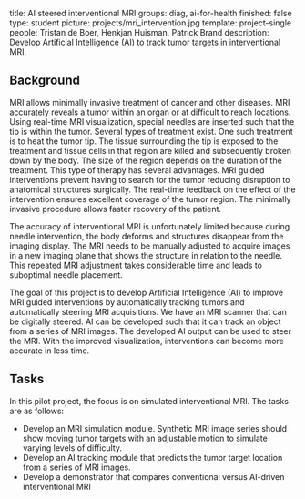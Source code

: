title: AI steered interventional MRI
groups: diag, ai-for-health
finished: false
type: student
picture: projects/mri_intervention.jpg
template: project-single
people: Tristan de Boer, Henkjan Huisman, Patrick Brand
description: Develop Artificial Intelligence (AI) to track tumor targets in interventional MRI.

## Background

MRI allows minimally invasive treatment of cancer and other diseases. MRI accurately reveals a tumor within an organ or at difficult to reach locations. Using real-time MRI visualization, special needles are inserted such that the tip is within the tumor. Several types of treatment exist. One such treatment is to heat the tumor tip. The tissue surrounding the tip is exposed to the treatment and tissue cells in that region are killed and subsequently broken down by the body. The size of the region depends on the duration of the treatment. This type of therapy has several advantages. MRI guided interventions prevent having to search for the tumor reducing disruption to anatomical structures surgically. The real-time feedback on the effect of the intervention ensures excellent coverage of the tumor region. The minimally invasive procedure allows faster recovery of the patient.

The accuracy of interventional MRI is unfortunately limited because during needle intervention, the body deforms and structures disappear from the imaging display. The MRI needs to be manually adjusted to acquire images in a new imaging plane that shows the structure in relation to the needle. This repeated MRI adjustment takes considerable time and leads to suboptimal needle placement.

The goal of this project is to develop Artificial Intelligence (AI) to improve MRI guided interventions by automatically tracking tumors and automatically steering MRI acquisitions. We have an MRI scanner that can be digitally steered. AI can be developed such that it can track an object from a series of MRI images. The developed AI output can be used to steer the MRI. With the improved visualization, interventions can become more accurate in less time.

## Tasks
In this pilot project, the focus is on simulated interventional MRI. The tasks are as follows:

- Develop an MRI simulation module. Synthetic MRI image series should show moving tumor targets with an adjustable motion to simulate varying levels of difficulty.
- Develop an AI tracking module that predicts the tumor target location from a series of MRI images.
- Develop a demonstrator that compares conventional versus AI-driven interventional MRI 
